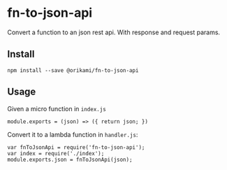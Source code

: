 # fn-to-json-api

Convert a function to an json rest api. With response and request params.

## Install
```
npm install --save @orikami/fn-to-json-api
```

## Usage

Given a micro function in `index.js`
```
module.exports = (json) => ({ return json; })
```

Convert it to a lambda function in `handler.js`:
```
var fnToJsonApi = require('fn-to-json-api');
var index = require('./index');
module.exports.json = fnToJsonApi(json);
```